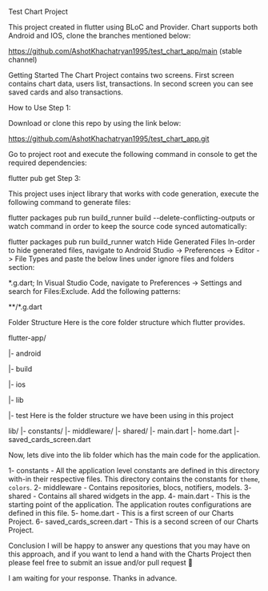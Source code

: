 Test Chart Project


This project created in flutter using BLoC and Provider. Chart supports both Android and IOS, clone the  branches mentioned below:

https://github.com/AshotKhachatryan1995/test_chart_app/main (stable channel)

Getting Started
The Chart Project contains two screens. First screen contains chart data, users list, transactions. 
In second screen you can see saved cards and also transactions.

How to Use
Step 1:

Download or clone this repo by using the link below:

https://github.com/AshotKhachatryan1995/test_chart_app.git

Go to project root and execute the following command in console to get the required dependencies:

flutter pub get 
Step 3:

This project uses inject library that works with code generation, execute the following command to generate files:

flutter packages pub run build_runner build --delete-conflicting-outputs
or watch command in order to keep the source code synced automatically:

flutter packages pub run build_runner watch
Hide Generated Files
In-order to hide generated files, navigate to Android Studio -> Preferences -> Editor -> File Types and paste the below lines under ignore files and folders section:

*.g.dart;
In Visual Studio Code, navigate to Preferences -> Settings and search for Files:Exclude. Add the following patterns:

**/*.g.dart 
 
Folder Structure
Here is the core folder structure which flutter provides.

flutter-app/

|- android

|- build

|- ios

|- lib

|- test
Here is the folder structure we have been using in this project

lib/
|- constants/
|- middleware/
|- shared/
|- main.dart
|- home.dart
|- saved_cards_screen.dart

Now, lets dive into the lib folder which has the main code for the application.

1- constants - All the application level constants are defined in this directory with-in their respective files. This directory contains the constants for `theme`, `colors`.
2- middleware - Contains repositories, blocs, notifiers, models.
3- shared - Contains all shared widgets in the app. 
4- main.dart - This is the starting point of the application. The application routes configurations are defined in this file.
5- home.dart - This is a first screen of our Charts Project. 
6- saved_cards_screen.dart - This is a second screen of our Charts Project. 
 

Conclusion
I will be happy to answer any questions that you may have on this approach, and if you want to lend a hand with the Charts Project then please feel free to submit an issue and/or pull request 🙂

I am waiting for your response.
Thanks in advance.
